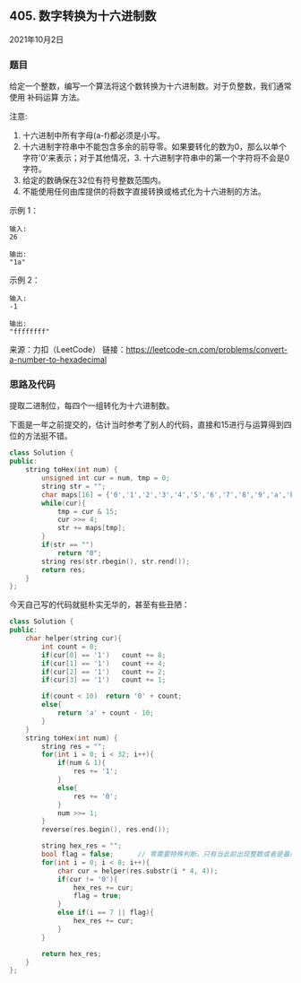 ## 405. 数字转换为十六进制数

2021年10月2日

### 题目

给定一个整数，编写一个算法将这个数转换为十六进制数。对于负整数，我们通常使用 补码运算 方法。

注意:

1. 十六进制中所有字母(a-f)都必须是小写。
2. 十六进制字符串中不能包含多余的前导零。如果要转化的数为0，那么以单个字符'0'来表示；对于其他情况，3. 十六进制字符串中的第一个字符将不会是0字符。 
4. 给定的数确保在32位有符号整数范围内。
5. 不能使用任何由库提供的将数字直接转换或格式化为十六进制的方法。

示例 1：
```no
输入:
26

输出:
"1a"
```
示例 2：
```no
输入:
-1

输出:
"ffffffff"
```
来源：力扣（LeetCode）
链接：https://leetcode-cn.com/problems/convert-a-number-to-hexadecimal

### 思路及代码

提取二进制位，每四个一组转化为十六进制数。

下面是一年之前提交的，估计当时参考了别人的代码，直接和15进行与运算得到四位的方法挺不错。

```cpp
class Solution {
public:
    string toHex(int num) {
        unsigned int cur = num, tmp = 0;
        string str = "";
        char maps[16] = {'0','1','2','3','4','5','6','7','8','9','a','b','c','d','e','f'};
        while(cur){
            tmp = cur & 15;
            cur >>= 4;
            str += maps[tmp];
        }
        if(str == "")
            return "0";
        string res(str.rbegin(), str.rend());
        return res;
    }
};
```


今天自己写的代码就挺朴实无华的，甚至有些丑陋：

```cpp
class Solution {
public:
    char helper(string cur){
        int count = 0;
        if(cur[0] == '1')   count += 8;
        if(cur[1] == '1')   count += 4;
        if(cur[2] == '1')   count += 2;
        if(cur[3] == '1')   count += 1;

        if(count < 10)  return '0' + count;
        else{
            return 'a' + count - 10;
        }
    }
    string toHex(int num) {
        string res = "";
        for(int i = 0; i < 32; i++){
            if(num & 1){
                res += '1';
            }
            else{
                res += '0';
            }
            num >>= 1;
        }
        reverse(res.begin(), res.end());

        string hex_res = "";
        bool flag = false;      // 零需要特殊判断，只有当此前出现整数或者是最后一位时才能添加零到结果字符串当中
        for(int i = 0; i < 8; i++){
            char cur = helper(res.substr(i * 4, 4));
            if(cur != '0'){
                hex_res += cur;
                flag = true;
            }
            else if(i == 7 || flag){
                hex_res += cur;
            }
        }

        return hex_res;
    }
};
```